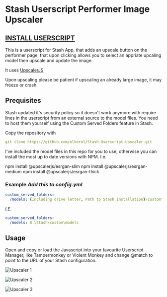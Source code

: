 # Stash Userscript Performer Image Upscaler

## [INSTALL USERSCRIPT](upscale.user.js?raw=1)

This is a userscript for Stash App, that adds an upscale button on the performer page, that upon clicking allows you to select an appriate upcaling model then upscale and update the image.

It uses [UpscalerJS](https://github.com/thekevinscott/UpscalerJS)

Upon upscaling please be patient if upscaling an already large image, it may freeze or crash.

## Prequisites

Stash updated it's security policy so it doesn't work anymore with require lines in the userscript from an external source to the model files. You need to host them yourself using the Custom Served Folders feature in Stash.

Copy the repository with

```yaml
git clone https://github.com/elkorol/Stash-Userscript-Upscaler.git
```

I've included the model files in this repo for you to use, otherwise you can install the most up to date versions with NPM. I.e.

npm install @upscalerjs/esrgan-slim
npm install @upscalerjs/esrgan-medium
npm install @upscalerjs/esrgan-thick

### Example *Add this to config.yml*

```yaml
custom_served_folders:
  /models: {Including drive letter, Path to Stash installation}\custom\models
```

*I.E.*

```yaml
custom_served_folders:
  /models: B:\Stash\custom\models
```

## Usage

Open and copy or load the Javascript into your favourite Userscript Manager, like Tampermonkey or Violent Monkey and change @match to point to the URL of your Stash configuration.

![Upscaler 1](https://github.com/elkorol/Stash-Userscript-Upscaler/blob/e4776a9a0a6a3746975c528e9375811aac236c1a/images/1.png)

![Upscaler 2](https://github.com/elkorol/Stash-Userscript-Upscaler/blob/e4776a9a0a6a3746975c528e9375811aac236c1a/images/2.png)

![Upscaler 3](https://github.com/elkorol/Stash-Userscript-Upscaler/blob/e4776a9a0a6a3746975c528e9375811aac236c1a/images/3.png)
